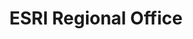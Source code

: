 ---
dateStart: 2007-08-15
dateEnd: 2007-08-20
title: "ESRI Regional Office"
venue: "ESRI Regional Office"
organizer: Wendy McKinney
credit:
city: Redlands
state: CA
country: USA
pdfLink:
venueImages:
---
